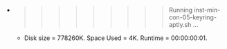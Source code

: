 * >>>>>>>>> Running inst-min-con-05-keyring-aptly.sh ...
  * Disk size = 778260K. Space Used = 4K. Runtime = 00:00:00:01.
